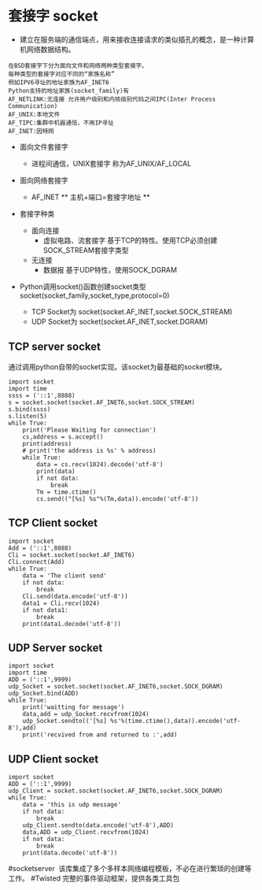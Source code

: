 # 套接字 socket
  - 建立在服务端的通信端点，用来接收连接请求的类似插孔的概念，是一种计算机网络数据结构。
```
在BSD套接字下分为面向文件和网络两种类型套接字。
每种类型的套接字对应不同的“家族名称”
例如IPV6寻址的地址家族为AF_INET6
Python支持的地址家族(socket_family)有
AF_NETLINK:无连接 允许用户级别和内核级别代码之间IPC(Inter Process Communication)
AF_UNIX:本地文件
AF_TIPC:集群中机器通信，不用IP寻址
AF_INET:因特网
```
- 面向文件套接字
  - 进程间通信，UNIX套接字 称为AF_UNIX/AF_LOCAL
- 面向网络套接字
  - AF_INET
** 主机+端口=套接字地址 **

- 套接字种类
  - 面向连接
    - 虚拟电路、流套接字 基于TCP的特性。使用TCP必须创建SOCK_STREAM套接字类型
  - 无连接
    - 数据报 基于UDP特性，使用SOCK_DGRAM

- Python调用socket()函数创建socket类型 socket(socket_family,socket_type,protocol=0)
  - TCP Socket为 socket(socket.AF_INET,socket.SOCK_STREAM)
  - UDP Socket为 socket(socket.AF_INET,socket.DGRAM)
## TCP server socket
通过调用python自带的socket实现。该socket为最基础的socket模块。
```
import socket
import time
ssss = ('::1',8888)
s = socket.socket(socket.AF_INET6,socket.SOCK_STREAM)
s.bind(ssss)
s.listen(5)
while True:
    print('Please Waiting for connection')
    cs,address = s.accept()
    print(address)
    # print('the address is %s' % address)
    while True:
        data = cs.recv(1024).decode('utf-8')
        print(data)
        if not data:
            break
        Tm = time.ctime()
        cs.send(("[%s] %s"%(Tm,data)).encode('utf-8'))
```
## TCP Client socket
```
import socket
Add = ('::1',8888)
Cli = socket.socket(socket.AF_INET6)
Cli.connect(Add)
while True:
    data = 'The client send'
    if not data:
        break
    Cli.send(data.encode('utf-8'))
    data1 = Cli.recv(1024)
    if not data1:
        break
    print(data1.decode('utf-8'))
```
## UDP Server socket
```
import socket
import time
ADD = ('::1',9999)
udp_Socket = socket.socket(socket.AF_INET6,socket.SOCK_DGRAM)
udp_Socket.bind(ADD)
while True:
    print('waitting for message')
    data,add = udp_Socket.recvfrom(1024)
    udp_Socket.sendto(('[%s] %s'%(time.ctime(),data)).encode('utf-8'),add)
    print('recvived from and returned to :',add)
```
## UDP Client socket
```
import socket
ADD = ('::1',9999)
udp_Client = socket.socket(socket.AF_INET6,socket.SOCK_DGRAM)
while True:
    data = 'this is udp message'
    if not data:
        break
    udp_Client.sendto(data.encode('utf-8'),ADD)
    data,ADD = udp_Client.recvfrom(1024)
    if not data:
        break
    print(data.decode('utf-8'))
```
#socketserver
 该库集成了多个多样本网络编程模板，不必在进行繁琐的创建等工作。
#Twisted
完整的事件驱动框架，提供各类工具包


